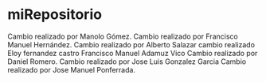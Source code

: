# miRepositorio
Cambio realizado por Manolo Gómez.
Cambio realizado por Francisco Manuel Hernández.
Cambio realizado por Alberto Salazar
cambio realizado Eloy fernandez castro
Francisco Manuel Adamuz Vico
Cambio realizado por Daniel Romero.
Cambio realizado por Jose Luis Gonzalez Garcia
Cambio realizado por Jose Manuel Ponferrada.
